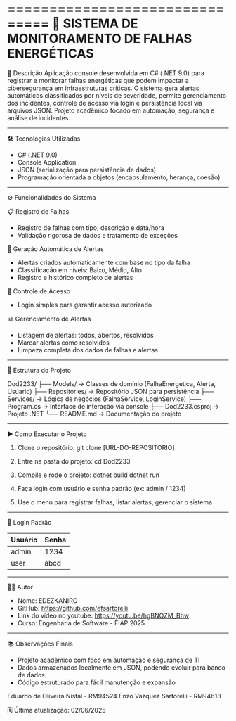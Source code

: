 ===============================
🚨 SISTEMA DE MONITORAMENTO DE FALHAS ENERGÉTICAS
===============================

📌 Descrição
Aplicação console desenvolvida em C# (.NET 9.0) para registrar e monitorar falhas energéticas que podem impactar a cibersegurança em infraestruturas críticas. O sistema gera alertas automáticos classificados por níveis de severidade, permite gerenciamento dos incidentes, controle de acesso via login e persistência local via arquivos JSON. Projeto acadêmico focado em automação, segurança e análise de incidentes.

---

🛠️ Tecnologias Utilizadas

- C# (.NET 9.0)
- Console Application
- JSON (serialização para persistência de dados)
- Programação orientada a objetos (encapsulamento, herança, coesão)

---

⚙️ Funcionalidades do Sistema

📋 Registro de Falhas
- Registro de falhas com tipo, descrição e data/hora
- Validação rigorosa de dados e tratamento de exceções

🚨 Geração Automática de Alertas
- Alertas criados automaticamente com base no tipo da falha
- Classificação em níveis: Baixo, Médio, Alto
- Registro e histórico completo de alertas

👤 Controle de Acesso
- Login simples para garantir acesso autorizado

📊 Gerenciamento de Alertas
- Listagem de alertas: todos, abertos, resolvidos
- Marcar alertas como resolvidos
- Limpeza completa dos dados de falhas e alertas

---

📁 Estrutura do Projeto

Dod2233/
├── Models/                → Classes de domínio (FalhaEnergetica, Alerta, Usuario)
├── Repositories/          → Repositório JSON para persistência
├── Services/              → Lógica de negócios (FalhaService, LoginService)
├── Program.cs             → Interface de interação via console
├── Dod2233.csproj         → Projeto .NET
└── README.md              → Documentação do projeto

---

▶️ Como Executar o Projeto

1. Clone o repositório:
   git clone [URL-DO-REPOSITORIO]

2. Entre na pasta do projeto:
   cd Dod2233

3. Compile e rode o projeto:
   dotnet build
   dotnet run

4. Faça login com usuário e senha padrão (ex: admin / 1234)
5. Use o menu para registrar falhas, listar alertas, gerenciar o sistema

---

👥 Login Padrão

Usuário | Senha
--------|-------
admin   | 1234
user    | abcd

---

👨‍💻 Autor

- Nome: EDEZKANIRO
- GitHub: https://github.com/efsartorelli
- Link do vídeo no youtube: https://youtu.be/hgBNQZM_Bhw
- Curso: Engenharia de Software - FIAP 2025

---

📚 Observações Finais

- Projeto acadêmico com foco em automação e segurança de TI
- Dados armazenados localmente em JSON, podendo evoluir para banco de dados
- Código estruturado para fácil manutenção e expansão

Eduardo de Oliveira Nistal - RM94524 Enzo Vazquez Sartorelli - RM94618 

🗓️ Última atualização: 02/06/2025
